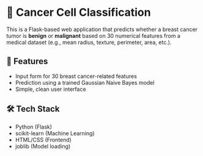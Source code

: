# 🧬 Cancer Cell Classification

This is a Flask-based web application that predicts whether a breast cancer tumor is **benign** or **malignant** based on 30 numerical features from a medical dataset (e.g., mean radius, texture, perimeter, area, etc.).

## 🚀 Features

- Input form for 30 breast cancer-related features
- Prediction using a trained Gaussian Naive Bayes model
- Simple, clean user interface

## 🛠 Tech Stack

- Python (Flask)
- scikit-learn (Machine Learning)
- HTML/CSS (Frontend)
- joblib (Model loading)

